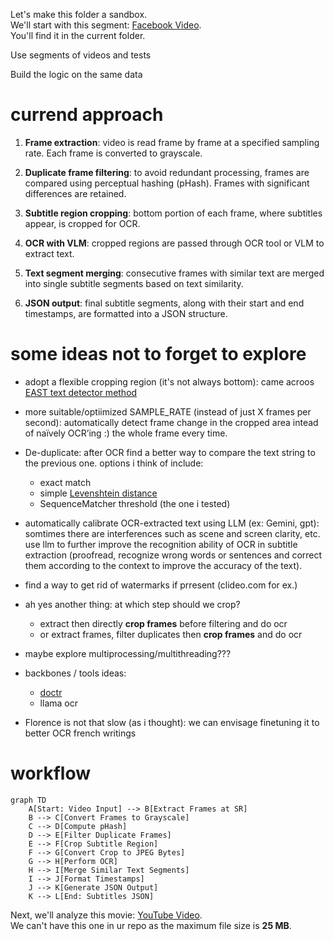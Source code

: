Let's make this folder a sandbox.  
We'll start with this segment: [Facebook Video](https://www.facebook.com/watch/?v=1498555167498694).  
You'll find it in the current folder.

Use segments of videos and tests

Build the logic on the same data



# currend approach

1. **Frame extraction**: video is read frame by frame at a specified sampling rate. Each frame is converted to grayscale.

2. **Duplicate frame filtering**: to avoid redundant processing, frames are compared using perceptual hashing (pHash). Frames with significant differences are retained.

3. **Subtitle region cropping**: bottom portion of each frame, where subtitles appear, is cropped for OCR.

4. **OCR with VLM**: cropped regions are passed through OCR tool or VLM to extract text.

5. **Text segment merging**: consecutive frames with similar text are merged into single subtitle segments based on text similarity.

6. **JSON output**: final subtitle segments, along with their start and end timestamps, are formatted into a JSON structure.




# some ideas not to forget to explore

- adopt a flexible cropping region (it's not always bottom): came acroos [EAST text detector method](https://arxiv.org/abs/1704.03155v2)

- more suitable/optiimized SAMPLE_RATE (instead of just X frames per second): automatically detect frame change in the cropped area intead of naïvely OCR’ing :) the whole frame every time.

- De-duplicate: after OCR find a better way to compare the text string to the previous one. options i think of include:
    - exact match 
    - simple [Levenshtein distance](https://en.wikipedia.org/wiki/Levenshtein_distance)
    - SequenceMatcher threshold (the one i tested)

- automatically calibrate OCR-extracted text using LLM (ex: Gemini, gpt):  somtimes there are interferences such as scene and screen clarity, etc. use llm to further improve the recognition ability of OCR in subtitle extraction (proofread, recognize wrong words or sentences and correct them according to the context to improve the accuracy of the text).

- find a way to get rid of watermarks if prresent (clideo.com for ex.)

- ah yes another thing: at which step should we crop?
    - extract then directly **crop frames** before filtering and do ocr
    - or extract frames, filter duplicates then **crop frames** and do ocr

- maybe explore multiprocessing/multithreading???

- backbones / tools ideas:
    - [doctr](https://github.com/mindee/doctr)
    - llama ocr

- Florence is not that slow (as i thought): we can envisage finetuning it to better OCR french writings


# workflow

```mermaid
graph TD
    A[Start: Video Input] --> B[Extract Frames at SR]
    B --> C[Convert Frames to Grayscale]
    C --> D[Compute pHash]
    D --> E[Filter Duplicate Frames]
    E --> F[Crop Subtitle Region]
    F --> G[Convert Crop to JPEG Bytes]
    G --> H[Perform OCR]
    H --> I[Merge Similar Text Segments]
    I --> J[Format Timestamps]
    J --> K[Generate JSON Output]
    K --> L[End: Subtitles JSON]
```

Next, we'll analyze this movie: [YouTube Video](https://www.youtube.com/watch?v=8seHrOF_M3M).  
We can't have this one in ur repo as the maximum file size is **25 MB**.
